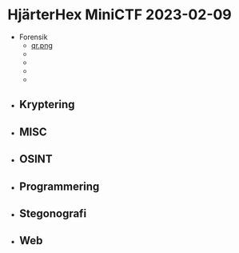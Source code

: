 # **HjärterHex MiniCTF 2023-02-09**

* Forensik
  - [qr.png](Forensik/qr.png)
  -
  -
  -
  -
* Kryptering
  -
* MISC
  -
* OSINT
  -
* Programmering
  -
* Stegonografi
  -
* Web
  -
